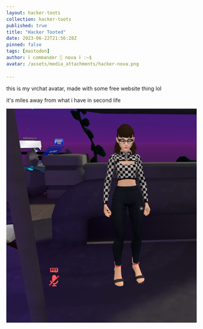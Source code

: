 ```yaml
---
layout: hacker-toots
collection: hacker-toots
published: true
title: "Hacker Tooted"
date: 2023-06-22T21:56:28Z
pinned: false
tags: [mastodon]
author: ⸸ commander ░ nova ⸸ :~$
avatar: /assets/media_attachments/hacker-nova.png

---
```


<p>this is my vrchat avatar, made with some free website thing lol</p><p>it&#39;s miles away from what i have in second life</p>

![media](/assets/media_attachments/files/110/590/098/617/324/297/original/e752d95c39803f38.png)
